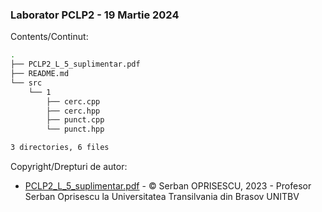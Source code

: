 ### Laborator PCLP2 - 19 Martie 2024 

Contents/Continut: 

```sh
.
├── PCLP2_L_5_suplimentar.pdf
├── README.md
└── src
    └── 1
        ├── cerc.cpp
        ├── cerc.hpp
        ├── punct.cpp
        └── punct.hpp

3 directories, 6 files
```

Copyright/Drepturi de autor:
* [PCLP2_L_5_suplimentar.pdf](./PCLP2_L_5_suplimentar.pdf) - © Serban OPRISESCU, 2023 - Profesor Serban Oprisescu la Universitatea Transilvania din Brasov UNITBV
